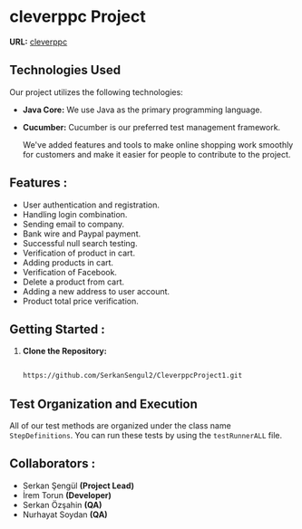 # cleverppc Project
**URL:** [cleverppc](https://cleverppc.com/prestashop4/)

## Technologies Used
Our project utilizes the following technologies:

- **Java Core:** We use Java as the primary programming language.
- **Cucumber:** Cucumber is our preferred test management framework.

  We've added features and tools to make online shopping work smoothly for customers and make it easier for people to contribute to the project.

## Features :
- User authentication and registration.
- Handling login combination.
- Sending email to company. 
- Bank wire and Paypal payment.
- Successful null search testing.
- Verification of product in cart.
- Adding products in cart.
- Verification of Facebook.
- Delete a product from cart.
- Adding a new address to user account.
- Product total price verification.

## Getting Started :

1. **Clone the Repository:**
   ```bash

   https://github.com/SerkanSengul2/CleverppcProject1.git   

## Test Organization and Execution

All of our test methods are organized under the class name `StepDefinitions`. You can run these tests by using the `testRunnerALL` file.
   
## Collaborators : 

- Serkan Şengül **(Project Lead)**
- İrem Torun **(Developer)**
- Serkan Özşahin **(QA)**
- Nurhayat Soydan **(QA)**
